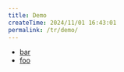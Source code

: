```yaml
---
title: Demo
createTime: 2024/11/01 16:43:01
permalink: /tr/demo/
---
```


- [bar](./bar.md)
- [foo](./foo.md)
